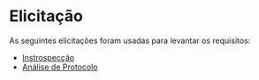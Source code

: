 # Elicitação

As seguintes elicitações foram usadas para levantar os requisitos:

- [Instrospecção](./introspeccao.md)
- [Análise de Protocolo](./analise_protocolo.md)
